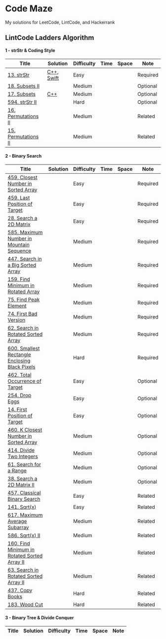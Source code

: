 Code Maze
========

My solutions for LeetCode, LintCode, and Hackerrank

## LintCode Ladders Algorithm

#### 1 - strStr & Coding Style
| Title | Solution | Difficulty | Time | Space | Note |
| ----- | -------- | ---------- | ---- | ----- | ---- |
[13. strStr](http://www.lintcode.com/en/problem/strstr/) | [C++, Swift](./src/implement_strstr/) | Easy |  |  | Required
[18. Subsets II](http://www.lintcode.com/en/problem/subsets-ii/) |  | Medium |  |  | Optional
[17. Subsets](http://www.lintcode.com/en/problem/subsets/) | [C++](./src/subsets/) | Medium |  |  | Optional
[594. strStr II](http://www.lintcode.com/en/problem/strstr-ii/) |  | Hard |  |  | Optional
[16. Permutations II](http://www.lintcode.com/en/problem/permutations-ii/) |  | Medium |  |  | Related
[15. Permutations II](http://www.lintcode.com/en/problem/permutations/) |  | Medium |  |  | Related

#### 2 - Binary Search
| Title | Solution | Difficulty | Time | Space | Note |
| ----- | -------- | ---------- | ---- | ----- | ---- |
[459. Closest Number in Sorted Array](http://www.lintcode.com/en/problem/closest-number-in-sorted-array/) |  | Easy |  |  | Required
[459. Last Position of Target](http://www.lintcode.com/en/problem/last-position-of-target/) |  | Easy |  |  | Required
[28. Search a 2D Matrix](http://www.lintcode.com/problem/search-a-2d-matrix/) |  | Easy |  |  | Required
[585. Maximum Number in Mountain Sequence](http://www.lintcode.com/problem/maximum-number-in-mountain-sequence/) |  | Medium |  |  | Required
[447. Search in a Big Sorted Array](http://www.lintcode.com/problem/search-in-a-big-sorted-array/) |  | Medium |  |  | Required
[159. Find Minimum in Rotated Array](http://www.lintcode.com/problem/find-minimum-in-rotated-sorted-array/) |  | Medium |  |  | Required
[75. Find Peak Element](http://www.lintcode.com/problem/find-peak-element/) |  | Medium |  |  | Required
[74. First Bad Version](http://www.lintcode.com/problem/first-bad-version/) |  | Medium |  |  | Required
[62. Search in Rotated Sorted Array](http://www.lintcode.com/problem/search-in-rotated-sorted-array/) |  | Medium |  |  | Required
[600. Smallest Rectangle Enclosing Black Pixels](http://www.lintcode.com/problem/smallest-rectangle-enclosing-black-pixels/) |  | Hard |  |  | Required
[462. Total Occurrence of Target](http://www.lintcode.com/problem/total-occurrence-of-target/) |  | Easy |  |  | Optional
[254. Drop Eggs](http://www.lintcode.com/problem/drop-eggs/) |  | Easy |  |  | Optional
[14. First Position of Target](http://www.lintcode.com/problem/first-position-of-target/) |  | Easy |  |  | Optional
[460. K Closest Number in Sorted Array](http://www.lintcode.com/problem/k-closest-numbers-in-sorted-array/) |  | Medium |  |  | Optional
[414. Divide Two Integers](http://www.lintcode.com/problem/divide-two-integers/) |  | Medium |  |  | Optional
[61. Search for a Range](http://www.lintcode.com/problem/search-for-a-range/) |  | Medium |  |  | Optional
[38. Search a 2D Matrix II](http://www.lintcode.com/problem/search-a-2d-matrix-ii/) |  | Medium |  |  | Optional
[457. Classical Binary Search](http://www.lintcode.com/problem/classical-binary-search/) |  | Easy |  |  | Related
[141. Sqrt(x)](http://www.lintcode.com/problem/sqrtx/) |  | Easy |  |  | Related
[617. Maximum Average Subarray](http://www.lintcode.com/problem/maximum-average-subarray/) |  | Medium |  |  | Related
[586. Sqrt(x) II](http://www.lintcode.com/problem/sqrtx-ii/) |  | Medium |  |  | Related
[160. Find Minimum in Rotated Sorted Array II](http://www.lintcode.com/problem/find-minimum-in-rotated-sorted-array-ii/) |  | Medium |  |  | Related
[63. Search in Rotated Sorted Array II](http://www.lintcode.com/problem/search-in-rotated-sorted-array-ii/) |  | Medium |  |  | Related
[437. Copy Books](http://www.lintcode.com/problem/copy-books/) |  | Hard |  |  | Related
[183. Wood Cut](http://www.lintcode.com/problem/wood-cut/) |  | Hard |  |  | Related

#### 3 - Binary Tree & Divide Conquer
| Title | Solution | Difficulty | Time | Space | Note |
| ----- | -------- | ---------- | ---- | ----- | ---- |